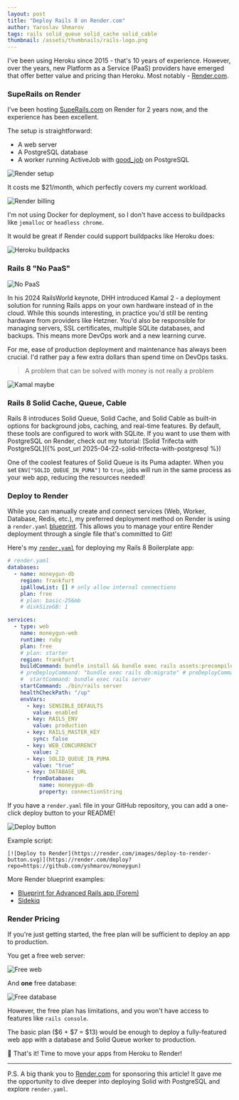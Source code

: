 ```yaml
---
layout: post
title: "Deploy Rails 8 on Render.com"
author: Yaroslav Shmarov
tags: rails solid_queue solid_cache solid_cable
thumbnail: /assets/thumbnails/rails-logo.png
---
```


I've been using Heroku since 2015 - that's 10 years of experience. However, over the years, new Platform as a Service (PaaS) providers have emerged that offer better value and pricing than Heroku. Most notably - [Render.com](https://render.com).

### SupeRails on Render

I've been hosting [SupeRails.com](https://superails.com) on Render for 2 years now, and the experience has been excellent.

The setup is straightforward:

- A web server
- A PostgreSQL database
- A worker running ActiveJob with [good_job](https://blog.corsego.com/background-jobs-good-job) on PostgreSQL

![Render setup](/assets/render/render-sr-1-setup.png)

It costs me $21/month, which perfectly covers my current workload.

![Render billing](/assets/render/render-sr-2-billing.png)

I'm not using Docker for deployment, so I don't have access to buildpacks like `jemalloc` or `headless chrome`.

It would be great if Render could support buildpacks like Heroku does:

![Heroku buildpacks](/assets/render/render-heroku-buildpacks.png)

### Rails 8 "No PaaS"

![No PaaS](/assets/render/render-nopaas.png)

In his 2024 RailsWorld keynote, DHH introduced Kamal 2 - a deployment solution for running Rails apps on your own hardware instead of in the cloud. While this sounds interesting, in practice you'd still be renting hardware from providers like Hetzner. You'd also be responsible for managing servers, SSL certificates, multiple SQLite databases, and backups. This means more DevOps work and a new learning curve.

For me, ease of production deployment and maintenance has always been crucial. I'd rather pay a few extra dollars than spend time on DevOps tasks.

> A problem that can be solved with money is not really a problem

![Kamal maybe](/assets/render/render-kamal-maybe.png)

### Rails 8 Solid Cache, Queue, Cable

Rails 8 introduces Solid Queue, Solid Cache, and Solid Cable as built-in options for background jobs, caching, and real-time features. By default, these tools are configured to work with SQLite. If you want to use them with PostgreSQL on Render, check out my tutorial: [Solid Trifecta with PostgreSQL]({% post_url 2025-04-22-solid-trifecta-with-postgresql %})

One of the coolest features of Solid Queue is its Puma adapter. When you set `ENV["SOLID_QUEUE_IN_PUMA"]` to `true`, jobs will run in the same process as your web app, reducing the resources needed!

### Deploy to Render

While you can manually create and connect services (Web, Worker, Database, Redis, etc.), my preferred deployment method on Render is using a `render.yaml` [blueprint](https://dashboard.render.com/blueprints). This allows you to manage your entire Render deployment through a single file that's committed to Git!

Here's my [`render.yaml`](https://github.com/yshmarov/moneygun/blob/main/render.yaml) for deploying my Rails 8 Boilerplate app:

```yml
# render.yaml
databases:
  - name: moneygun-db
    region: frankfurt
    ipAllowList: [] # only allow internal connections
    plan: free
    # plan: basic-256mb
    # diskSizeGB: 1

services:
  - type: web
    name: moneygun-web
    runtime: ruby
    plan: free
    # plan: starter
    region: frankfurt
    buildCommand: bundle install && bundle exec rails assets:precompile && bundle exec rails assets:clean && bundle exec rails db:migrate
    # preDeployCommand: "bundle exec rails db:migrate" # preDeployCommand only available on paid instance types
    #  startCommand: bundle exec rails server
    startCommand: ./bin/rails server
    healthCheckPath: "/up"
    envVars:
      - key: SENSIBLE_DEFAULTS
        value: enabled
      - key: RAILS_ENV
        value: production
      - key: RAILS_MASTER_KEY
        sync: false
      - key: WEB_CONCURRENCY
        value: 2
      - key: SOLID_QUEUE_IN_PUMA
        value: "true"
      - key: DATABASE_URL
        fromDatabase:
          name: moneygun-db
          property: connectionString
```

If you have a `render.yaml` file in your GitHub repository, you can add a one-click deploy button to your README!

![Deploy button](/assets/render/render-deploy-button.png)

Example script:

```
[![Deploy to Render](https://render.com/images/deploy-to-render-button.svg)](https://render.com/deploy?repo=https://github.com/yshmarov/moneygun)
```

More Render blueprint examples:

- [Blueprint for Advanced Rails app (Forem)](https://github.com/render-examples/forem/blob/master/render.yaml)
- [Sidekiq](https://render.com/docs/deploy-rails-sidekiq)

### Render Pricing

If you're just getting started, the free plan will be sufficient to deploy an app to production.

You get a free web server:

![Free web](/assets/render/render-free-web.png)

And **one** free database:

![Free database](/assets/render/render-free-db.png)

However, the free plan has limitations, and you won't have access to features like `rails console`.

The basic plan ($6 + $7 = $13) would be enough to deploy a fully-featured web app with a database and Solid Queue worker to production.

🤠 That's it! Time to move your apps from Heroku to Render!

---

P.S. A big thank you to [Render.com](https://render.com) for sponsoring this article! It gave me the opportunity to dive deeper into deploying Solid with PostgreSQL and explore `render.yaml`.

